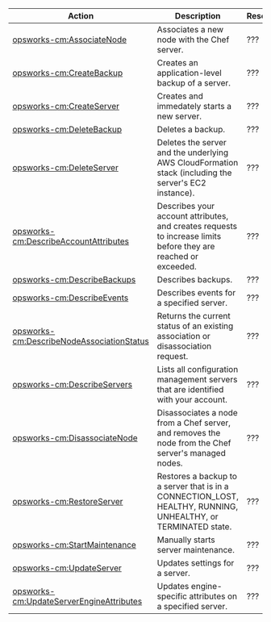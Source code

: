 | Action | Description | Resource | Condition |
| --- | --- | --- | --- |
| [opsworks-cm:AssociateNode](http://docs.aws.amazon.com/opsworks-cm/latest/APIReference/API_AssociateNode.html) | Associates a new node with the Chef server. | ??? | - |
| [opsworks-cm:CreateBackup](http://docs.aws.amazon.com/opsworks-cm/latest/APIReference/API_CreateBackup.html) | Creates an application-level backup of a server. | ??? | - |
| [opsworks-cm:CreateServer](http://docs.aws.amazon.com/opsworks-cm/latest/APIReference/API_CreateServer.html) | Creates and immedately starts a new server. | ??? | - |
| [opsworks-cm:DeleteBackup](http://docs.aws.amazon.com/opsworks-cm/latest/APIReference/API_DeleteBackup.html) | Deletes a backup. | ??? | - |
| [opsworks-cm:DeleteServer](http://docs.aws.amazon.com/opsworks-cm/latest/APIReference/API_DeleteServer.html) | Deletes the server and the underlying AWS CloudFormation stack (including the server's EC2 instance). | ??? | - |
| [opsworks-cm:DescribeAccountAttributes](http://docs.aws.amazon.com/opsworks-cm/latest/APIReference/API_DescribeAccountAttributes.html) | Describes your account attributes, and creates requests to increase limits before they are reached or exceeded. | ??? | - |
| [opsworks-cm:DescribeBackups](http://docs.aws.amazon.com/opsworks-cm/latest/APIReference/API_DescribeBackups.html) | Describes backups. | ??? | - |
| [opsworks-cm:DescribeEvents](http://docs.aws.amazon.com/opsworks-cm/latest/APIReference/API_DescribeEvents.html) | Describes events for a specified server. | ??? | - |
| [opsworks-cm:DescribeNodeAssociationStatus](http://docs.aws.amazon.com/opsworks-cm/latest/APIReference/API_DescribeNodeAssociationStatus.html) | Returns the current status of an existing association or disassociation request. | ??? | - |
| [opsworks-cm:DescribeServers](http://docs.aws.amazon.com/opsworks-cm/latest/APIReference/API_DescribeServers.html) | Lists all configuration management servers that are identified with your account. | ??? | - |
| [opsworks-cm:DisassociateNode](http://docs.aws.amazon.com/opsworks-cm/latest/APIReference/API_DisassociateNode.html) | Disassociates a node from a Chef server, and removes the node from the Chef server's managed nodes. | ??? | - |
| [opsworks-cm:RestoreServer](http://docs.aws.amazon.com/opsworks-cm/latest/APIReference/API_RestoreServer.html) | Restores a backup to a server that is in a CONNECTION_LOST, HEALTHY, RUNNING, UNHEALTHY, or TERMINATED state. | ??? | - |
| [opsworks-cm:StartMaintenance](http://docs.aws.amazon.com/opsworks-cm/latest/APIReference/API_StartMaintenance.html) | Manually starts server maintenance. | ??? | - |
| [opsworks-cm:UpdateServer](http://docs.aws.amazon.com/opsworks-cm/latest/APIReference/API_UpdateServer.html) | Updates settings for a server. | ??? | - |
| [opsworks-cm:UpdateServerEngineAttributes](http://docs.aws.amazon.com/opsworks-cm/latest/APIReference/API_UpdateServerEngineAttributes.html) | Updates engine-specific attributes on a specified server. | ??? | - |
